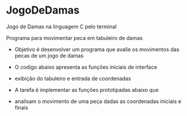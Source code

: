# JogoDeDamas
Jogo de Damas na linguagem C pelo terminal 


Programa para movimentar peca em tabuleiro de damas

* Objetivo é desenvolver um programa que avalie os movimentos das pecas de um jogo de damas

* O codigo abaixo apresenta as funções iniciais de interface
* exibição do tabuleiro e entrada de coordenadas
* A tarefa é implementar as funções prototipadas abaixo que
* analisam o movimento de uma peça dadas as coordenadas iniciais e finais

